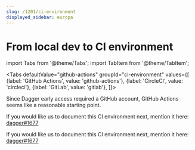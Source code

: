 ```yaml
---
slug: /1201/ci-environment
displayed_sidebar: europa
---
```


# From local dev to CI environment

import Tabs from '@theme/Tabs'; import TabItem from '@theme/TabItem';

<Tabs defaultValue="github-actions"
groupId="ci-environment"
values={[
{label: 'GitHub Actions', value: 'github-actions'},
{label: 'CircleCI', value: 'circleci'},
{label: 'GitLab', value: 'gitlab'},
]}>

<TabItem value="github-actions">

Since Dagger early access required a GitHub account, GitHub Actions seems like a reasonable starting point.

</TabItem>

<TabItem value="circleci">

If you would like us to document this CI environment next, mention it here: [dagger#1677](https://github.com/dagger/dagger/discussions/1677)

</TabItem>

<TabItem value="gitlab">

If you would like us to document this CI environment next, mention it here: [dagger#1677](https://github.com/dagger/dagger/discussions/1677)

</TabItem>

</Tabs>
